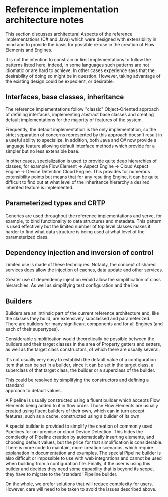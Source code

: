 # Reference implementation architecture notes

This section discusses architectural Aspects of the reference implementations
(C# and Java) which were designed with extensibility in mind and to provide the basis
for possible re-use in the creation of Flow Elements and Engines.

It is not the intention to constrain or limit implementations to follow
the patterns listed here, indeed, in some languages such patterns are not
idiomatic or are hard to achieve. In other cases experience says that the
desirability of doing so might be in question.
However, taking advantage of the existing design could be expedient, or desirable.

## Interfaces, base classes, inheritance

The reference implementations follow "classic" Object-Oriented approach of defining
interfaces, implementing abstract base classes and creating default
implementations for the majority of features of the system.

Frequently, the default implementation is the only implementation, so the
strict separation of concerns represented by this approach doesn't result
in a useful ability to specialize. In addition, both Java and C# now provide
a language feature allowing default interface methods which provide for a simpler but no less
extensible base.

In other cases, specialization is used to provide quite deep hierarchies of
classes, for example Flow Element -> Aspect Engine -> Cloud Aspect Engine ->
Device Detection Cloud Engine. This provides for numerous extensibility points
but means that for any resulting Engine, it can be quite difficult to find
out at what level of the inheritance hierarchy a desired inherited feature
is implemented.

## Parameterized types and CRTP

Generics are used throughout the reference implementations and serve, for
example, to bind functionality to data structures and metadata.
This pattern is used effectively
but the limited number of top level classes makes it harder to find what
data structure is being used at what level of the parameterized class.

## Dependency injection and inversion of control

Limited use is made of these techniques. Notably, the concept of shared services
does allow the injection of caches, data update and other services.

Greater use of dependency injection would allow the simplification of class
hierarchies. As well as simplifying test configuration and the like.

## Builders

Builders are an intrinsic part of the current reference architecture and,
like the classes they build, are extensively subclassed and parameterized. There
are builders for many significant components and for all Engines (and each of their
supertypes).

Considerable simplification would theoretically be possible between the builders and
their target classes in the area of Property getters and setters, as well as
the target class constructors, of which there are usually several.

It's not usually very easy to establish the default value of a configuration item that
can be set in a builder, since it can be set in the target class, a superclass
of that target class, the builder or a superclass of the builder.

This could be resolved by simplifying the constructors and defining a standard  
approach to default values.

A Pipeline is usually constructed using a fluent builder which accepts Flow Elements
being added to it in flow order. Those Flow Elements are usually created using
fluent builders of their own, which can in turn accept features, such as a cache,
constructed using a builder of its own.

A special builder is provided to simplify the creation of commonly used Pipelines
for on-premise or cloud Device Detection. This hides the complexity
of Pipeline creation by automatically inserting elements, and choosing
default values, but the price for that simplification is considerable. There is
more code to maintain, more creation scenarios, which require explanation in
documentation and examples. The special Pipeline builder is also difficult or
impossible to use with web integrations and cannot be used when building from a
configuration file. Finally, if the user is using this builder and decides they
need some capability that is beyond its scope, they have to migrate to the
'standard' Pipeline builder.

On the whole, we prefer solutions that will reduce complexity for users. However,
care will need to be taken to avoid the issues described above.
